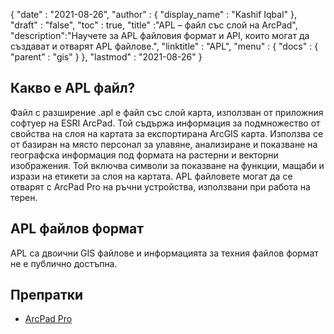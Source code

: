 {
  "date" : "2021-08-26",
  "author" : {
    "display_name" : "Kashif Iqbal"
},
  "draft" : "false",
  "toc" : true,
  "title" :"APL – файл със слой на ArcPad",
  "description":"Научете за APL файловия формат и API, които могат да създават и отварят APL файлове.",
  "linktitle" : "APL",
  "menu" : {
    "docs" : {
      "parent" : "gis"
}
},
  "lastmod" : "2021-08-26"
}

## Какво е APL файл?

Файл с разширение .apl е файл със слой карта, използван от приложния софтуер на ESRI ArcPad. Той съдържа информация за подмножество от свойства на слоя на картата за експортирана ArcGIS карта. Използва се от базиран на място персонал за улавяне, анализиране и показване на географска информация под формата на растерни и векторни изображения. Той включва символи за показване на функции, мащаби и изрази на етикети за слоя на картата. APL файловете могат да се отварят с ArcPad Pro на ръчни устройства, използвани при работа на терен.

## APL файлов формат

APL са двоични GIS файлове и информацията за техния файлов формат не е публично достъпна.


## Препратки ##

* [ArcPad Pro](https://www.esri.com/content/dam/esrisites/sitecore-archive/Files/Pdfs/library/brochures/pdfs/arcpadbro.pdf)

